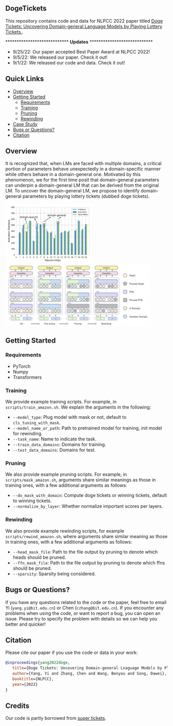 ## DogeTickets

This repository contains code and data for NLPCC 2022 paper titled [Doge Tickets: Uncovering Domain-general Language Models by Playing Lottery Tickets.](https://arxiv.org/abs/2207.09638).

**************************** **Updates** ****************************

<!-- Thanks for your interest in our repo! -->

* 9/25/22: Our paper accepted Best Paper Award at NLPCC 2022!
* 9/5/22: We released our paper. Check it out!
* 9/1/22: We released our code and data. Check it out!

## Quick Links

  - [Overview](#overview)
  - [Getting Started](#getting-started)
    - [Requirements](#requirements)
    - [Training](#training)
    - [Pruning](#pruning)
    - [Rewinding](#rewinding)
  - [Case Study](#case-study)
  - [Bugs or Questions?](#bugs-or-questions)
  - [Citation](#citation)

## Overview

It is recognized that, when LMs are faced with multiple domains, a critical portion of parameters behave unexpectedly in a domain-specific manner while others behave in a domain-general one. Motivated by this phenomenon, we for the first time posit that domain-general parameters can underpin a domain-general LM that can be derived from the original LM. To uncover the domain-general LM, we propose to identify domain-general parameters by playing lottery tickets (dubbed doge tickets).

<img src="assets/motivation.png" width="270" alt="case" align=center/> <img src="assets/method.png" width="450" alt="case" align=center/>

## Getting Started

### Requirements

- PyTorch
- Numpy
- Transformers

### Training

We provide example training scripts. For example, in `scripts/train_amazon.sh`. We explain the arguments in the following:
* `--model_type`: Plug model with mask or not, default to `cls_tuning_with_mask`.
* `--model_name_or_path`: Path to pretrained model for training, init model for rewinding.
* `--task_name`: Name to indicate the task.
* `--train_data_domains`: Domains for training.
* `--test_data_domains`: Domains for test.

### Pruning

We also provide example pruning scripts. For example, in `scripts/mask_amazon.sh`, arguments share similar meanings as those in training ones, with a few additional arguments as follows:
* `--do_mask_with_domain`: Compute doge tickets or winning tickets, default to winning tickets.
* `--normalize_by_layer`: Whether normalize important scores per layers.

### Rewinding

We also provide example rewinding scripts, for example `scripts/rewind_amazon.sh`, where arguments share similar meaning as those in training ones, with a few additional arguments as follows:
* `--head_mask_file`: Path to the file output by pruning to denote which heads should be pruned.
* `--ffn_mask_file`: Path to the file output by pruning to denote which ffns should be pruned.
* `--sparsity`: Sparsity being considered.

## Bugs or Questions?

If you have any questions related to the code or the paper, feel free to email Yi (`yang.yi@bit.edu.cn`) or Chen (`czhang@bit.edu.cn`). If you encounter any problems when using the code, or want to report a bug, you can open an issue. Please try to specify the problem with details so we can help you better and quicker!

## Citation

Please cite our paper if you use the code or data in your work:

```bibtex
@inproceedings{yang2022doge,
   title={Doge Tickets: Uncovering Domain-general Lnaguage Models by Playing Lottery Tickets},
   author={Yang, Yi and Zhang, Chen and Wang, Benyou and Song, Dawei},
   booktitle={NLPCC},
   year={2022}
}
```

## Credits

Our code is partly borrowed from [super tickets](https://github.com/cliang1453/super-structured-lottery-tickets).
